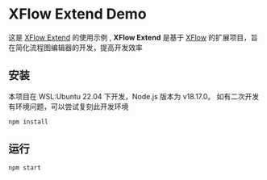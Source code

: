 # XFlow Extend Demo

这是 [XFlow Extend](https://github.com/shitiandmw/xflow-extend)  的使用示例 , **XFlow Extend** 是基于 [XFlow](https://github.com/antvis/XFlow) 的扩展项目，旨在简化流程图编辑器的开发，提高开发效率

## 安装

本项目在 WSL:Ubuntu 22.04 下开发，Node.js 版本为 v18.17.0。 如有二次开发有环境问题，可以尝试复刻此开发环境

```bash
npm install
```

## 运行

```bash
npm start
```
